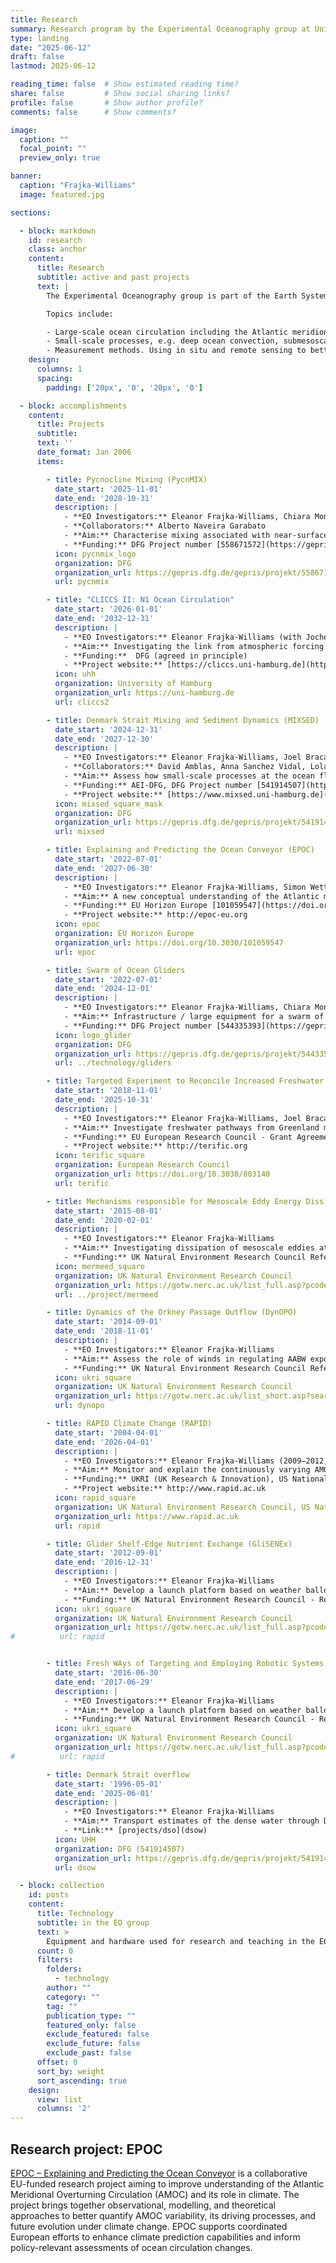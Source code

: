 ```yaml
---
title: Research
summary: Research program by the Experimental Oceanography group at Universität Hamburg.
type: landing
date: "2025-06-12"
draft: false
lastmod: 2025-06-12

reading_time: false  # Show estimated reading time?
share: false         # Show social sharing links?
profile: false       # Show author profile?
comments: false      # Show comments?

image:
  caption: ""
  focal_point: ""
  preview_only: true

banner:
  caption: "Frajka-Williams"
  image: featured.jpg

sections:

  - block: markdown
    id: research
    class: anchor
    content:
      title: Research
      subtitle: active and past projects
      text: |
        The Experimental Oceanography group is part of the Earth System Sciences department at the Universität Hamburg. We aim to advance understanding of ocean dynamics and circulation in a changing climate. We are a seagoing group, specialising in physical oceanographic measurements and using approaches that leverage traditional observations with new platforms and satellite data.

        Topics include:

        - Large-scale ocean circulation including the Atlantic meridional overturning circulation and gyre circulations.
        - Small-scale processes, e.g. deep ocean convection, submesoscale mixing, and turbulent dissipation.
        - Measurement methods. Using in situ and remote sensing to better observe the ocean.
    design:
      columns: 1
      spacing:
        padding: ['20px', '0', '20px', '0']

  - block: accomplishments
    content:
      title: Projects
      subtitle: 
      text: ''
      date_format: Jan 2006
      items:

        - title: Pycnocline Mixing (PycnMIX)
          date_start: '2025-11-01'
          date_end: '2028-10-31'
          description: |
            - **EO Investigators:** Eleanor Frajka-Williams, Chiara Monforte, postdoc NN
            - **Collaborators:** Alberto Naveira Garabato
            - **Aim:** Characterise mixing associated with near-surface freezing and melting processes of sea ice, and its influence on pycnocline generation.
            - **Funding:** DFG Project number [558671572](https://gepris.dfg.de/gepris/projekt/558671572?language=en)
          icon: pycnmix_logo
          organization: DFG
          organization_url: https://gepris.dfg.de/gepris/projekt/558671572?language=en
          url: pycnmix

        - title: "CLICCS II: N1 Ocean Circulation"
          date_start: '2026-01-01'
          date_end: '2032-12-31'
          description: |
            - **EO Investigators:** Eleanor Frajka-Williams (with Jochem Marotzke, [MPIM](https://mpimet.mpg.de/))
            - **Aim:** Investigating the link from atmospheric forcing to convection to sinking to overturning
            - **Funding:**  DFG (agreed in principle)
            - **Project website:** [https://cliccs.uni-hamburg.de](https://cliccs.uni-hamburg.de)
          icon: uhh
          organization: University of Hamburg
          organization_url: https://uni-hamburg.de
          url: cliccs2

        - title: Denmark Strait Mixing and Sediment Dynamics (MIXSED)
          date_start: '2024-12-31'
          date_end: '2027-12-30'
          description: |
            - **EO Investigators:** Eleanor Frajka-Williams, Joel Bracamontes Ramirez
            - **Collaborators:** David Amblas, Anna Sanchez Vidal, Lola Perez Hernandez, Wilken-Jon von Appen
            - **Aim:** Assess how small-scale processes at the ocean floor shape the large-scale ocean circulation, sediment dynamics and seabed topography.
            - **Funding:** AEI-DFG, DFG Project number [541914507](https://gepris.dfg.de/gepris/projekt/541914507?language=en)
            - **Project website:** [https://www.mixsed.uni-hamburg.de](https://www.mixsed.uni-hamburg.de)
          icon: mixsed_square_mask
          organization: DFG
          organization_url: https://gepris.dfg.de/gepris/projekt/541914507?language=en
          url: mixsed

        - title: Explaining and Predicting the Ocean Conveyor (EPOC)
          date_start: '2022-07-01'
          date_end: '2027-06-30'
          description: |
            - **EO Investigators:** Eleanor Frajka-Williams, Simon Wett
            - **Aim:** A new conceptual understanding of the Atlantic meridional overturning circulation.
            - **Funding:** EU Horizon Europe [101059547](https://doi.org/10.3030/101059547) (EU beneficiaries), UK Horizon Europe Guarantee [10038003](https://gtr.ukri.org/projects?ref=10038003#/tabOverview) (NOC), [10039018](https://gtr.ukri.org/projects?ref=10039018) (Reading), [10042452](https://gtr.ukri.org/projects?ref=10042452) (UCL), [Seascape Consultants](https://gtr.ukri.org/projects?ref=10038853) (10038853)
            - **Project website:** http://epoc-eu.org
          icon: epoc
          organization: EU Horizon Europe
          organization_url: https://doi.org/10.3030/101059547
          url: epoc

        - title: Swarm of Ocean Gliders
          date_start: '2022-07-01'
          date_end: '2024-12-01'
          description: |
            - **EO Investigators:** Eleanor Frajka-Williams, Chiara Monforte
            - **Aim:** Infrastructure / large equipment for a swarm of ocean gliders.
            - **Funding:** DFG Project number [544335393](https://gepris.dfg.de/gepris/projekt/544335393)
          icon: logo_glider
          organization: DFG 
          organization_url: https://gepris.dfg.de/gepris/projekt/544335393
          url: ../technology/gliders

        - title: Targeted Experiment to Reconcile Increased Freshwater with Increased Convection (TERIFIC)
          date_start: '2018-11-01'
          date_end: '2025-10-31'
          description: |
            - **EO Investigators:** Eleanor Frajka-Williams, Joel Bracamontes Ramirez, Elodie Duyck
            - **Aim:** Investigate freshwater pathways from Greenland melt to the subpolar gyre, and dynamics within convecting regions of the Labrador Sea.
            - **Funding:** EU European Research Council - Grant Agreement ID [803140](https://doi.org/10.3030/803140)
            - **Project website:** http://terific.org
          icon: terific_square
          organization: European Research Council
          organization_url: https://doi.org/10.3030/803140
          url: terific

        - title: Mechanisms responsible for Mesoscale Eddy Energy Dissipation (MerMEED)
          date_start: '2015-08-01'
          date_end: '2020-02-01'
          description: |
            - **EO Investigators:** Eleanor Frajka-Williams
            - **Aim:** Investigating dissipation of mesoscale eddies at the western boundary of the Atlantic
            - **Funding:** UK Natural Environment Research Council Reference [NE/N001745/1-3](https://gotw.nerc.ac.uk/list_short.asp?searchterm=mermeed&Submit=Search)
          icon: mermeed_square
          organization: UK Natural Environment Research Council 
          organization_url: https://gotw.nerc.ac.uk/list_full.asp?pcode=NE%2FN001745%2F1
          url: ../project/mermeed

        - title: Dynamics of the Orkney Passage Outflow (DynOPO)
          date_start: '2014-09-01'
          date_end: '2018-11-01'
          description: |
            - **EO Investigators:** Eleanor Frajka-Williams 
            - **Aim:** Assess the role of winds in regulating AABW export through Orkney Passage
            - **Funding:** UK Natural Environment Research Council Reference [NE/K013181/1](https://gotw.nerc.ac.uk/list_full.asp?pcode=NE%2FK013181%2F1&classtype=) (Southampton), [NE/K012843/1](https://gotw.nerc.ac.uk/list_full.asp?pcode=NE%2FK012843%2F1&classtype=) (British Antarctic Survey)
          icon: ukri_square
          organization: UK Natural Environment Research Council
          organization_url: https://gotw.nerc.ac.uk/list_short.asp?searchterm=dynopo&Submit=Search
          url: dynopo

        - title: RAPID Climate Change (RAPID)
          date_start: '2004-04-01'
          date_end: '2026-04-01'
          description: |
            - **EO Investigators:** Eleanor Frajka-Williams (2009–2012, 2018–2022)
            - **Aim:** Monitor and explain the continuously varying AMOC at 26°N
            - **Funding:** UKRI (UK Research & Innovation), US National Science Foundation, US National Oceanic and Atmospheric Administration
            - **Project website:** http://www.rapid.ac.uk
          icon: rapid_square
          organization: UK Natural Environment Research Council, US National Science Foundation
          organization_url: https://www.rapid.ac.uk
          url: rapid

        - title: Glider Shelf-Edge Nutrient Exchange (GliSENEx)
          date_start: '2012-09-01'
          date_end: '2016-12-31'
          description: |
            - **EO Investigators:** Eleanor Frajka-Williams 
            - **Aim:** Develop a launch platform based on weather balloons for lightweight sensors
            - **Funding:** UK Natural Environment Research Council - Reference [NE/J020184/1](https://gotw.nerc.ac.uk/list_full.asp?pcode=NE%2FJ020184%2F1)
          icon: ukri_square
          organization: UK Natural Environment Research Council
          organization_url: https://gotw.nerc.ac.uk/list_full.asp?pcode=NE%2FJ020184%2F1
#          url: rapid


        - title: Fresh WAys of Targeting and Employing Robotic Systems (FreshWATERS)
          date_start: '2016-06-30'
          date_end: '2017-06-29'
          description: |
            - **EO Investigators:** Eleanor Frajka-Williams 
            - **Aim:** Develop a launch platform based on weather balloons for lightweight sensors
            - **Funding:** UK Natural Environment Research Council - Reference [NE/P003176/1](https://gotw.nerc.ac.uk/list_full.asp?pcode=NE%2FP003176%2F1)
          icon: ukri_square
          organization: UK Natural Environment Research Council
          organization_url: https://gotw.nerc.ac.uk/list_full.asp?pcode=NE%2FP003176%2F1
#          url: rapid

        - title: Denmark Strait overflow
          date_start: '1996-05-01'
          date_end: '2025-06-01'
          description: |
            - **EO Investigators:** Eleanor Frajka-Williams
            - **Aim:** Transport estimates of the dense water through Denmark Strait.
            - **Link:** [projects/dso](dsow)
          icon: UHH
          organization: DFG (541914507)
          organization_url: https://gepris.dfg.de/gepris/projekt/541914507?language=en
          url: dsow

  - block: collection
    id: posts
    content:
      title: Technology
      subtitle: in the EO group
      text: >
        Equipment and hardware used for research and teaching in the EO group. <hr>
      count: 0
      filters:
        folders:
          - technology
        author: ""
        category: ""
        tag: ""
        publication_type: ""
        featured_only: false
        exclude_featured: false
        exclude_future: false
        exclude_past: false
      offset: 0
      sort_by: weight
      sort_ascending: true
    design:
      view: list
      columns: '2'
---
```


## Research project: EPOC

[EPOC – Explaining and Predicting the Ocean Conveyor](http://epoc-eu.org) is a collaborative EU-funded research project aiming to improve understanding of the Atlantic Meridional Overturning Circulation (AMOC) and its role in climate. The project brings together observational, modelling, and theoretical approaches to better quantify AMOC variability, its driving processes, and future evolution under climate change. EPOC supports coordinated European efforts to enhance climate prediction capabilities and inform policy-relevant assessments of ocean circulation changes.
